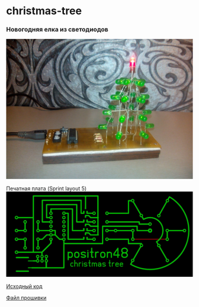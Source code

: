 # christmas-tree
### Новогодняя елка из светодиодов

![tree](https://raw.githubusercontent.com/positron48/christmas-tree/master/images/l6nSlWJzHFw.jpg "tree")

Печатная плата (Sprint layout 5)
![lay](https://raw.githubusercontent.com/positron48/christmas-tree/master/images/lay.jpg "lay")

[Исходный код](https://github.com/positron48/christmas-tree/blob/master/cristmas%20tree/cristmas%20tree/cristmas%20tree.asm)

[Файл прошивки](https://raw.githubusercontent.com/positron48/christmas-tree/master/cristmas%20tree/cristmas%20tree/Debug/cristmas%20tree.hex)
